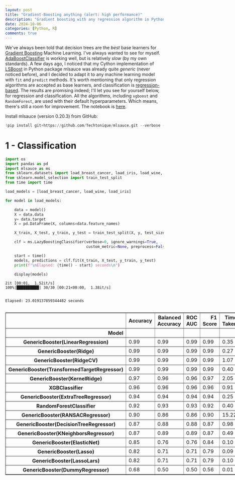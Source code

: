 ```yaml
---
layout: post
title: "Gradient-Boosting anything (alert: high performance)"
description: "Gradient boosting with any regression algorithm in Python package mlsauce"
date: 2024-10-06
categories: [Python, R]
comments: true
---
```


We've always been told that decision trees are the _best_ base learners for [Gradient Boosting](https://en.wikipedia.org/wiki/Gradient_boosting) Machine Learning. I've always wanted to see for myself. [AdaBoostClassifier](https://techtonique.github.io/nnetsauce/nnetsauce.html#AdaBoostClassifier) is working well, but is relatively _slow_ (by my own standards). A few days ago, I noticed that my Cython implementation of [LSBoost](https://www.researchgate.net/publication/346059361_LSBoost_gradient_boosted_penalized_nonlinear_least_squares) in Python package mlsauce was already quite _generic_ (never noticed before), and I decided to adapt it to any machine learning model with `fit` and `predict` methods. It's worth mentioning that only regression algorithms are accepted as base learners, and classification is [regression-based](https://www.researchgate.net/publication/377227280_Regression-based_machine_learning_classifiers). The results are promising indeed; I'll let you see for yourself below, for regression and classification. All the algorithms, including `xgboost` and `RandomForest`, are used with their default hyperparameters. Which means, there's still a room for improvement. The notebook is [here](https://github.com/Techtonique/mlsauce/blob/master/mlsauce/demo/thierrymoudiki-2024-10-06-genericboosting.ipynb).


Install mlsauce (version 0.20.3) from GitHub:

```python
!pip install git+https://github.com/Techtonique/mlsauce.git --verbose --upgrade --no-cache-dir
```

# 1 - Classification

```python
import os
import pandas as pd
import mlsauce as ms
from sklearn.datasets import load_breast_cancer, load_iris, load_wine, load_digits
from sklearn.model_selection import train_test_split
from time import time

load_models = [load_breast_cancer, load_wine, load_iris]

for model in load_models:

    data = model()
    X = data.data
    y= data.target
    X = pd.DataFrame(X, columns=data.feature_names)

    X_train, X_test, y_train, y_test = train_test_split(X, y, test_size = .2, random_state = 13)

    clf = ms.LazyBoostingClassifier(verbose=0, ignore_warnings=True,
                                    custom_metric=None, preprocess=False)

    start = time()
    models, predictions = clf.fit(X_train, X_test, y_train, y_test)
    print(f"\nElapsed: {time() - start} seconds\n")

    display(models)

```

    2it [00:01,  1.52it/s]
    100%|██████████| 30/30 [00:21<00:00,  1.38it/s]

    
    Elapsed: 23.019137859344482 seconds
    


    




  <div id="df-a9bd5504-b0ef-4739-86c8-abc3bb72eb34" class="colab-df-container">
    <div>
<style scoped>
    .dataframe tbody tr th:only-of-type {
        vertical-align: middle;
    }

    .dataframe tbody tr th {
        vertical-align: top;
    }

    .dataframe thead th {
        text-align: right;
    }
</style>
<table border="1" class="dataframe">
  <thead>
    <tr style="text-align: right;">
      <th></th>
      <th>Accuracy</th>
      <th>Balanced Accuracy</th>
      <th>ROC AUC</th>
      <th>F1 Score</th>
      <th>Time Taken</th>
    </tr>
    <tr>
      <th>Model</th>
      <th></th>
      <th></th>
      <th></th>
      <th></th>
      <th></th>
    </tr>
  </thead>
  <tbody>
    <tr>
      <th>GenericBooster(LinearRegression)</th>
      <td>0.99</td>
      <td>0.99</td>
      <td>0.99</td>
      <td>0.99</td>
      <td>0.35</td>
    </tr>
    <tr>
      <th>GenericBooster(Ridge)</th>
      <td>0.99</td>
      <td>0.99</td>
      <td>0.99</td>
      <td>0.99</td>
      <td>0.27</td>
    </tr>
    <tr>
      <th>GenericBooster(RidgeCV)</th>
      <td>0.99</td>
      <td>0.99</td>
      <td>0.99</td>
      <td>0.99</td>
      <td>1.07</td>
    </tr>
    <tr>
      <th>GenericBooster(TransformedTargetRegressor)</th>
      <td>0.99</td>
      <td>0.99</td>
      <td>0.99</td>
      <td>0.99</td>
      <td>0.40</td>
    </tr>
    <tr>
      <th>GenericBooster(KernelRidge)</th>
      <td>0.97</td>
      <td>0.96</td>
      <td>0.96</td>
      <td>0.97</td>
      <td>2.05</td>
    </tr>
    <tr>
      <th>XGBClassifier</th>
      <td>0.96</td>
      <td>0.96</td>
      <td>0.96</td>
      <td>0.96</td>
      <td>0.91</td>
    </tr>
    <tr>
      <th>GenericBooster(ExtraTreeRegressor)</th>
      <td>0.94</td>
      <td>0.94</td>
      <td>0.94</td>
      <td>0.94</td>
      <td>0.25</td>
    </tr>
    <tr>
      <th>RandomForestClassifier</th>
      <td>0.92</td>
      <td>0.93</td>
      <td>0.93</td>
      <td>0.92</td>
      <td>0.40</td>
    </tr>
    <tr>
      <th>GenericBooster(RANSACRegressor)</th>
      <td>0.90</td>
      <td>0.86</td>
      <td>0.86</td>
      <td>0.90</td>
      <td>15.22</td>
    </tr>
    <tr>
      <th>GenericBooster(DecisionTreeRegressor)</th>
      <td>0.87</td>
      <td>0.88</td>
      <td>0.88</td>
      <td>0.87</td>
      <td>0.98</td>
    </tr>
    <tr>
      <th>GenericBooster(KNeighborsRegressor)</th>
      <td>0.87</td>
      <td>0.89</td>
      <td>0.89</td>
      <td>0.87</td>
      <td>0.49</td>
    </tr>
    <tr>
      <th>GenericBooster(ElasticNet)</th>
      <td>0.85</td>
      <td>0.76</td>
      <td>0.76</td>
      <td>0.84</td>
      <td>0.10</td>
    </tr>
    <tr>
      <th>GenericBooster(Lasso)</th>
      <td>0.82</td>
      <td>0.71</td>
      <td>0.71</td>
      <td>0.79</td>
      <td>0.09</td>
    </tr>
    <tr>
      <th>GenericBooster(LassoLars)</th>
      <td>0.82</td>
      <td>0.71</td>
      <td>0.71</td>
      <td>0.79</td>
      <td>0.10</td>
    </tr>
    <tr>
      <th>GenericBooster(DummyRegressor)</th>
      <td>0.68</td>
      <td>0.50</td>
      <td>0.50</td>
      <td>0.56</td>
      <td>0.01</td>
    </tr>
  </tbody>
</table>
</div>
    <div class="colab-df-buttons">

  <div class="colab-df-container">
    <button class="colab-df-convert" onclick="convertToInteractive('df-a9bd5504-b0ef-4739-86c8-abc3bb72eb34')"
            title="Convert this dataframe to an interactive table."
            style="display:none;">

  <svg xmlns="http://www.w3.org/2000/svg" height="24px" viewBox="0 -960 960 960">
    <path d="M120-120v-720h720v720H120Zm60-500h600v-160H180v160Zm220 220h160v-160H400v160Zm0 220h160v-160H400v160ZM180-400h160v-160H180v160Zm440 0h160v-160H620v160ZM180-180h160v-160H180v160Zm440 0h160v-160H620v160Z"/>
  </svg>
    </button>

  <style>
    .colab-df-container {
      display:flex;
      gap: 12px;
    }

    .colab-df-convert {
      background-color: #E8F0FE;
      border: none;
      border-radius: 50%;
      cursor: pointer;
      display: none;
      fill: #1967D2;
      height: 32px;
      padding: 0 0 0 0;
      width: 32px;
    }

    .colab-df-convert:hover {
      background-color: #E2EBFA;
      box-shadow: 0px 1px 2px rgba(60, 64, 67, 0.3), 0px 1px 3px 1px rgba(60, 64, 67, 0.15);
      fill: #174EA6;
    }

    .colab-df-buttons div {
      margin-bottom: 4px;
    }

    [theme=dark] .colab-df-convert {
      background-color: #3B4455;
      fill: #D2E3FC;
    }

    [theme=dark] .colab-df-convert:hover {
      background-color: #434B5C;
      box-shadow: 0px 1px 3px 1px rgba(0, 0, 0, 0.15);
      filter: drop-shadow(0px 1px 2px rgba(0, 0, 0, 0.3));
      fill: #FFFFFF;
    }
  </style>

    <script>
      const buttonEl =
        document.querySelector('#df-a9bd5504-b0ef-4739-86c8-abc3bb72eb34 button.colab-df-convert');
      buttonEl.style.display =
        google.colab.kernel.accessAllowed ? 'block' : 'none';

      async function convertToInteractive(key) {
        const element = document.querySelector('#df-a9bd5504-b0ef-4739-86c8-abc3bb72eb34');
        const dataTable =
          await google.colab.kernel.invokeFunction('convertToInteractive',
                                                    [key], {});
        if (!dataTable) return;

        const docLinkHtml = 'Like what you see? Visit the ' +
          '<a target="_blank" href=https://colab.research.google.com/notebooks/data_table.ipynb>data table notebook</a>'
          + ' to learn more about interactive tables.';
        element.innerHTML = '';
        dataTable['output_type'] = 'display_data';
        await google.colab.output.renderOutput(dataTable, element);
        const docLink = document.createElement('div');
        docLink.innerHTML = docLinkHtml;
        element.appendChild(docLink);
      }
    </script>
  </div>


<div id="df-4868e91e-0cae-473d-8635-7d7bb02ffe10">
  <button class="colab-df-quickchart" onclick="quickchart('df-4868e91e-0cae-473d-8635-7d7bb02ffe10')"
            title="Suggest charts"
            style="display:none;">

<svg xmlns="http://www.w3.org/2000/svg" height="24px"viewBox="0 0 24 24"
     width="24px">
    <g>
        <path d="M19 3H5c-1.1 0-2 .9-2 2v14c0 1.1.9 2 2 2h14c1.1 0 2-.9 2-2V5c0-1.1-.9-2-2-2zM9 17H7v-7h2v7zm4 0h-2V7h2v10zm4 0h-2v-4h2v4z"/>
    </g>
</svg>
  </button>

<style>
  .colab-df-quickchart {
      --bg-color: #E8F0FE;
      --fill-color: #1967D2;
      --hover-bg-color: #E2EBFA;
      --hover-fill-color: #174EA6;
      --disabled-fill-color: #AAA;
      --disabled-bg-color: #DDD;
  }

  [theme=dark] .colab-df-quickchart {
      --bg-color: #3B4455;
      --fill-color: #D2E3FC;
      --hover-bg-color: #434B5C;
      --hover-fill-color: #FFFFFF;
      --disabled-bg-color: #3B4455;
      --disabled-fill-color: #666;
  }

  .colab-df-quickchart {
    background-color: var(--bg-color);
    border: none;
    border-radius: 50%;
    cursor: pointer;
    display: none;
    fill: var(--fill-color);
    height: 32px;
    padding: 0;
    width: 32px;
  }

  .colab-df-quickchart:hover {
    background-color: var(--hover-bg-color);
    box-shadow: 0 1px 2px rgba(60, 64, 67, 0.3), 0 1px 3px 1px rgba(60, 64, 67, 0.15);
    fill: var(--button-hover-fill-color);
  }

  .colab-df-quickchart-complete:disabled,
  .colab-df-quickchart-complete:disabled:hover {
    background-color: var(--disabled-bg-color);
    fill: var(--disabled-fill-color);
    box-shadow: none;
  }

  .colab-df-spinner {
    border: 2px solid var(--fill-color);
    border-color: transparent;
    border-bottom-color: var(--fill-color);
    animation:
      spin 1s steps(1) infinite;
  }

  @keyframes spin {
    0% {
      border-color: transparent;
      border-bottom-color: var(--fill-color);
      border-left-color: var(--fill-color);
    }
    20% {
      border-color: transparent;
      border-left-color: var(--fill-color);
      border-top-color: var(--fill-color);
    }
    30% {
      border-color: transparent;
      border-left-color: var(--fill-color);
      border-top-color: var(--fill-color);
      border-right-color: var(--fill-color);
    }
    40% {
      border-color: transparent;
      border-right-color: var(--fill-color);
      border-top-color: var(--fill-color);
    }
    60% {
      border-color: transparent;
      border-right-color: var(--fill-color);
    }
    80% {
      border-color: transparent;
      border-right-color: var(--fill-color);
      border-bottom-color: var(--fill-color);
    }
    90% {
      border-color: transparent;
      border-bottom-color: var(--fill-color);
    }
  }
</style>

  <script>
    async function quickchart(key) {
      const quickchartButtonEl =
        document.querySelector('#' + key + ' button');
      quickchartButtonEl.disabled = true;  // To prevent multiple clicks.
      quickchartButtonEl.classList.add('colab-df-spinner');
      try {
        const charts = await google.colab.kernel.invokeFunction(
            'suggestCharts', [key], {});
      } catch (error) {
        console.error('Error during call to suggestCharts:', error);
      }
      quickchartButtonEl.classList.remove('colab-df-spinner');
      quickchartButtonEl.classList.add('colab-df-quickchart-complete');
    }
    (() => {
      let quickchartButtonEl =
        document.querySelector('#df-4868e91e-0cae-473d-8635-7d7bb02ffe10 button');
      quickchartButtonEl.style.display =
        google.colab.kernel.accessAllowed ? 'block' : 'none';
    })();
  </script>
</div>

  <div id="id_5b31c18b-eb5c-431c-b491-ccd75a68800d">
    <style>
      .colab-df-generate {
        background-color: #E8F0FE;
        border: none;
        border-radius: 50%;
        cursor: pointer;
        display: none;
        fill: #1967D2;
        height: 32px;
        padding: 0 0 0 0;
        width: 32px;
      }

      .colab-df-generate:hover {
        background-color: #E2EBFA;
        box-shadow: 0px 1px 2px rgba(60, 64, 67, 0.3), 0px 1px 3px 1px rgba(60, 64, 67, 0.15);
        fill: #174EA6;
      }

      [theme=dark] .colab-df-generate {
        background-color: #3B4455;
        fill: #D2E3FC;
      }

      [theme=dark] .colab-df-generate:hover {
        background-color: #434B5C;
        box-shadow: 0px 1px 3px 1px rgba(0, 0, 0, 0.15);
        filter: drop-shadow(0px 1px 2px rgba(0, 0, 0, 0.3));
        fill: #FFFFFF;
      }
    </style>
    <button class="colab-df-generate" onclick="generateWithVariable('models')"
            title="Generate code using this dataframe."
            style="display:none;">

  <svg xmlns="http://www.w3.org/2000/svg" height="24px"viewBox="0 0 24 24"
       width="24px">
    <path d="M7,19H8.4L18.45,9,17,7.55,7,17.6ZM5,21V16.75L18.45,3.32a2,2,0,0,1,2.83,0l1.4,1.43a1.91,1.91,0,0,1,.58,1.4,1.91,1.91,0,0,1-.58,1.4L9.25,21ZM18.45,9,17,7.55Zm-12,3A5.31,5.31,0,0,0,4.9,8.1,5.31,5.31,0,0,0,1,6.5,5.31,5.31,0,0,0,4.9,4.9,5.31,5.31,0,0,0,6.5,1,5.31,5.31,0,0,0,8.1,4.9,5.31,5.31,0,0,0,12,6.5,5.46,5.46,0,0,0,6.5,12Z"/>
  </svg>
    </button>
    <script>
      (() => {
      const buttonEl =
        document.querySelector('#id_5b31c18b-eb5c-431c-b491-ccd75a68800d button.colab-df-generate');
      buttonEl.style.display =
        google.colab.kernel.accessAllowed ? 'block' : 'none';

      buttonEl.onclick = () => {
        google.colab.notebook.generateWithVariable('models');
      }
      })();
    </script>
  </div>

    </div>
  </div>



    2it [00:00,  8.29it/s]
    100%|██████████| 30/30 [00:15<00:00,  1.92it/s]

    
    Elapsed: 15.911818265914917 seconds
    


    




  <div id="df-3433d120-1127-4c65-82fb-1cabc2bcb888" class="colab-df-container">
    <div>
<style scoped>
    .dataframe tbody tr th:only-of-type {
        vertical-align: middle;
    }

    .dataframe tbody tr th {
        vertical-align: top;
    }

    .dataframe thead th {
        text-align: right;
    }
</style>
<table border="1" class="dataframe">
  <thead>
    <tr style="text-align: right;">
      <th></th>
      <th>Accuracy</th>
      <th>Balanced Accuracy</th>
      <th>ROC AUC</th>
      <th>F1 Score</th>
      <th>Time Taken</th>
    </tr>
    <tr>
      <th>Model</th>
      <th></th>
      <th></th>
      <th></th>
      <th></th>
      <th></th>
    </tr>
  </thead>
  <tbody>
    <tr>
      <th>RandomForestClassifier</th>
      <td>1.00</td>
      <td>1.00</td>
      <td>None</td>
      <td>1.00</td>
      <td>0.18</td>
    </tr>
    <tr>
      <th>GenericBooster(ExtraTreeRegressor)</th>
      <td>1.00</td>
      <td>1.00</td>
      <td>None</td>
      <td>1.00</td>
      <td>0.16</td>
    </tr>
    <tr>
      <th>GenericBooster(KernelRidge)</th>
      <td>1.00</td>
      <td>1.00</td>
      <td>None</td>
      <td>1.00</td>
      <td>0.38</td>
    </tr>
    <tr>
      <th>GenericBooster(LinearRegression)</th>
      <td>1.00</td>
      <td>1.00</td>
      <td>None</td>
      <td>1.00</td>
      <td>0.23</td>
    </tr>
    <tr>
      <th>GenericBooster(Ridge)</th>
      <td>1.00</td>
      <td>1.00</td>
      <td>None</td>
      <td>1.00</td>
      <td>0.17</td>
    </tr>
    <tr>
      <th>GenericBooster(RidgeCV)</th>
      <td>1.00</td>
      <td>1.00</td>
      <td>None</td>
      <td>1.00</td>
      <td>0.24</td>
    </tr>
    <tr>
      <th>GenericBooster(TransformedTargetRegressor)</th>
      <td>1.00</td>
      <td>1.00</td>
      <td>None</td>
      <td>1.00</td>
      <td>0.26</td>
    </tr>
    <tr>
      <th>XGBClassifier</th>
      <td>0.97</td>
      <td>0.96</td>
      <td>None</td>
      <td>0.97</td>
      <td>0.06</td>
    </tr>
    <tr>
      <th>GenericBooster(Lars)</th>
      <td>0.94</td>
      <td>0.94</td>
      <td>None</td>
      <td>0.95</td>
      <td>0.99</td>
    </tr>
    <tr>
      <th>GenericBooster(DecisionTreeRegressor)</th>
      <td>0.92</td>
      <td>0.92</td>
      <td>None</td>
      <td>0.92</td>
      <td>0.23</td>
    </tr>
    <tr>
      <th>GenericBooster(KNeighborsRegressor)</th>
      <td>0.92</td>
      <td>0.93</td>
      <td>None</td>
      <td>0.92</td>
      <td>0.21</td>
    </tr>
    <tr>
      <th>GenericBooster(RANSACRegressor)</th>
      <td>0.81</td>
      <td>0.81</td>
      <td>None</td>
      <td>0.80</td>
      <td>12.63</td>
    </tr>
    <tr>
      <th>GenericBooster(ElasticNet)</th>
      <td>0.61</td>
      <td>0.53</td>
      <td>None</td>
      <td>0.53</td>
      <td>0.04</td>
    </tr>
    <tr>
      <th>GenericBooster(DummyRegressor)</th>
      <td>0.42</td>
      <td>0.33</td>
      <td>None</td>
      <td>0.25</td>
      <td>0.01</td>
    </tr>
    <tr>
      <th>GenericBooster(Lasso)</th>
      <td>0.42</td>
      <td>0.33</td>
      <td>None</td>
      <td>0.25</td>
      <td>0.02</td>
    </tr>
    <tr>
      <th>GenericBooster(LassoLars)</th>
      <td>0.42</td>
      <td>0.33</td>
      <td>None</td>
      <td>0.25</td>
      <td>0.01</td>
    </tr>
  </tbody>
</table>
</div>
    <div class="colab-df-buttons">

  <div class="colab-df-container">
    <button class="colab-df-convert" onclick="convertToInteractive('df-3433d120-1127-4c65-82fb-1cabc2bcb888')"
            title="Convert this dataframe to an interactive table."
            style="display:none;">

  <svg xmlns="http://www.w3.org/2000/svg" height="24px" viewBox="0 -960 960 960">
    <path d="M120-120v-720h720v720H120Zm60-500h600v-160H180v160Zm220 220h160v-160H400v160Zm0 220h160v-160H400v160ZM180-400h160v-160H180v160Zm440 0h160v-160H620v160ZM180-180h160v-160H180v160Zm440 0h160v-160H620v160Z"/>
  </svg>
    </button>

  <style>
    .colab-df-container {
      display:flex;
      gap: 12px;
    }

    .colab-df-convert {
      background-color: #E8F0FE;
      border: none;
      border-radius: 50%;
      cursor: pointer;
      display: none;
      fill: #1967D2;
      height: 32px;
      padding: 0 0 0 0;
      width: 32px;
    }

    .colab-df-convert:hover {
      background-color: #E2EBFA;
      box-shadow: 0px 1px 2px rgba(60, 64, 67, 0.3), 0px 1px 3px 1px rgba(60, 64, 67, 0.15);
      fill: #174EA6;
    }

    .colab-df-buttons div {
      margin-bottom: 4px;
    }

    [theme=dark] .colab-df-convert {
      background-color: #3B4455;
      fill: #D2E3FC;
    }

    [theme=dark] .colab-df-convert:hover {
      background-color: #434B5C;
      box-shadow: 0px 1px 3px 1px rgba(0, 0, 0, 0.15);
      filter: drop-shadow(0px 1px 2px rgba(0, 0, 0, 0.3));
      fill: #FFFFFF;
    }
  </style>

    <script>
      const buttonEl =
        document.querySelector('#df-3433d120-1127-4c65-82fb-1cabc2bcb888 button.colab-df-convert');
      buttonEl.style.display =
        google.colab.kernel.accessAllowed ? 'block' : 'none';

      async function convertToInteractive(key) {
        const element = document.querySelector('#df-3433d120-1127-4c65-82fb-1cabc2bcb888');
        const dataTable =
          await google.colab.kernel.invokeFunction('convertToInteractive',
                                                    [key], {});
        if (!dataTable) return;

        const docLinkHtml = 'Like what you see? Visit the ' +
          '<a target="_blank" href=https://colab.research.google.com/notebooks/data_table.ipynb>data table notebook</a>'
          + ' to learn more about interactive tables.';
        element.innerHTML = '';
        dataTable['output_type'] = 'display_data';
        await google.colab.output.renderOutput(dataTable, element);
        const docLink = document.createElement('div');
        docLink.innerHTML = docLinkHtml;
        element.appendChild(docLink);
      }
    </script>
  </div>


<div id="df-3ee4587d-9197-4f03-b812-3a2dbfe006e1">
  <button class="colab-df-quickchart" onclick="quickchart('df-3ee4587d-9197-4f03-b812-3a2dbfe006e1')"
            title="Suggest charts"
            style="display:none;">

<svg xmlns="http://www.w3.org/2000/svg" height="24px"viewBox="0 0 24 24"
     width="24px">
    <g>
        <path d="M19 3H5c-1.1 0-2 .9-2 2v14c0 1.1.9 2 2 2h14c1.1 0 2-.9 2-2V5c0-1.1-.9-2-2-2zM9 17H7v-7h2v7zm4 0h-2V7h2v10zm4 0h-2v-4h2v4z"/>
    </g>
</svg>
  </button>

<style>
  .colab-df-quickchart {
      --bg-color: #E8F0FE;
      --fill-color: #1967D2;
      --hover-bg-color: #E2EBFA;
      --hover-fill-color: #174EA6;
      --disabled-fill-color: #AAA;
      --disabled-bg-color: #DDD;
  }

  [theme=dark] .colab-df-quickchart {
      --bg-color: #3B4455;
      --fill-color: #D2E3FC;
      --hover-bg-color: #434B5C;
      --hover-fill-color: #FFFFFF;
      --disabled-bg-color: #3B4455;
      --disabled-fill-color: #666;
  }

  .colab-df-quickchart {
    background-color: var(--bg-color);
    border: none;
    border-radius: 50%;
    cursor: pointer;
    display: none;
    fill: var(--fill-color);
    height: 32px;
    padding: 0;
    width: 32px;
  }

  .colab-df-quickchart:hover {
    background-color: var(--hover-bg-color);
    box-shadow: 0 1px 2px rgba(60, 64, 67, 0.3), 0 1px 3px 1px rgba(60, 64, 67, 0.15);
    fill: var(--button-hover-fill-color);
  }

  .colab-df-quickchart-complete:disabled,
  .colab-df-quickchart-complete:disabled:hover {
    background-color: var(--disabled-bg-color);
    fill: var(--disabled-fill-color);
    box-shadow: none;
  }

  .colab-df-spinner {
    border: 2px solid var(--fill-color);
    border-color: transparent;
    border-bottom-color: var(--fill-color);
    animation:
      spin 1s steps(1) infinite;
  }

  @keyframes spin {
    0% {
      border-color: transparent;
      border-bottom-color: var(--fill-color);
      border-left-color: var(--fill-color);
    }
    20% {
      border-color: transparent;
      border-left-color: var(--fill-color);
      border-top-color: var(--fill-color);
    }
    30% {
      border-color: transparent;
      border-left-color: var(--fill-color);
      border-top-color: var(--fill-color);
      border-right-color: var(--fill-color);
    }
    40% {
      border-color: transparent;
      border-right-color: var(--fill-color);
      border-top-color: var(--fill-color);
    }
    60% {
      border-color: transparent;
      border-right-color: var(--fill-color);
    }
    80% {
      border-color: transparent;
      border-right-color: var(--fill-color);
      border-bottom-color: var(--fill-color);
    }
    90% {
      border-color: transparent;
      border-bottom-color: var(--fill-color);
    }
  }
</style>

  <script>
    async function quickchart(key) {
      const quickchartButtonEl =
        document.querySelector('#' + key + ' button');
      quickchartButtonEl.disabled = true;  // To prevent multiple clicks.
      quickchartButtonEl.classList.add('colab-df-spinner');
      try {
        const charts = await google.colab.kernel.invokeFunction(
            'suggestCharts', [key], {});
      } catch (error) {
        console.error('Error during call to suggestCharts:', error);
      }
      quickchartButtonEl.classList.remove('colab-df-spinner');
      quickchartButtonEl.classList.add('colab-df-quickchart-complete');
    }
    (() => {
      let quickchartButtonEl =
        document.querySelector('#df-3ee4587d-9197-4f03-b812-3a2dbfe006e1 button');
      quickchartButtonEl.style.display =
        google.colab.kernel.accessAllowed ? 'block' : 'none';
    })();
  </script>
</div>

  <div id="id_0ac5e38a-a46c-41d5-af0d-71cae17631b5">
    <style>
      .colab-df-generate {
        background-color: #E8F0FE;
        border: none;
        border-radius: 50%;
        cursor: pointer;
        display: none;
        fill: #1967D2;
        height: 32px;
        padding: 0 0 0 0;
        width: 32px;
      }

      .colab-df-generate:hover {
        background-color: #E2EBFA;
        box-shadow: 0px 1px 2px rgba(60, 64, 67, 0.3), 0px 1px 3px 1px rgba(60, 64, 67, 0.15);
        fill: #174EA6;
      }

      [theme=dark] .colab-df-generate {
        background-color: #3B4455;
        fill: #D2E3FC;
      }

      [theme=dark] .colab-df-generate:hover {
        background-color: #434B5C;
        box-shadow: 0px 1px 3px 1px rgba(0, 0, 0, 0.15);
        filter: drop-shadow(0px 1px 2px rgba(0, 0, 0, 0.3));
        fill: #FFFFFF;
      }
    </style>
    <button class="colab-df-generate" onclick="generateWithVariable('models')"
            title="Generate code using this dataframe."
            style="display:none;">

  <svg xmlns="http://www.w3.org/2000/svg" height="24px"viewBox="0 0 24 24"
       width="24px">
    <path d="M7,19H8.4L18.45,9,17,7.55,7,17.6ZM5,21V16.75L18.45,3.32a2,2,0,0,1,2.83,0l1.4,1.43a1.91,1.91,0,0,1,.58,1.4,1.91,1.91,0,0,1-.58,1.4L9.25,21ZM18.45,9,17,7.55Zm-12,3A5.31,5.31,0,0,0,4.9,8.1,5.31,5.31,0,0,0,1,6.5,5.31,5.31,0,0,0,4.9,4.9,5.31,5.31,0,0,0,6.5,1,5.31,5.31,0,0,0,8.1,4.9,5.31,5.31,0,0,0,12,6.5,5.46,5.46,0,0,0,6.5,12Z"/>
  </svg>
    </button>
    <script>
      (() => {
      const buttonEl =
        document.querySelector('#id_0ac5e38a-a46c-41d5-af0d-71cae17631b5 button.colab-df-generate');
      buttonEl.style.display =
        google.colab.kernel.accessAllowed ? 'block' : 'none';

      buttonEl.onclick = () => {
        google.colab.notebook.generateWithVariable('models');
      }
      })();
    </script>
  </div>

    </div>
  </div>



    2it [00:00,  5.14it/s]
    100%|██████████| 30/30 [00:15<00:00,  1.92it/s]

    
    Elapsed: 16.0275661945343 seconds
    


    




  <div id="df-94fd34fc-de7d-4ad7-a736-7e487ede6e99" class="colab-df-container">
    <div>
<style scoped>
    .dataframe tbody tr th:only-of-type {
        vertical-align: middle;
    }

    .dataframe tbody tr th {
        vertical-align: top;
    }

    .dataframe thead th {
        text-align: right;
    }
</style>
<table border="1" class="dataframe">
  <thead>
    <tr style="text-align: right;">
      <th></th>
      <th>Accuracy</th>
      <th>Balanced Accuracy</th>
      <th>ROC AUC</th>
      <th>F1 Score</th>
      <th>Time Taken</th>
    </tr>
    <tr>
      <th>Model</th>
      <th></th>
      <th></th>
      <th></th>
      <th></th>
      <th></th>
    </tr>
  </thead>
  <tbody>
    <tr>
      <th>GenericBooster(Ridge)</th>
      <td>1.00</td>
      <td>1.00</td>
      <td>None</td>
      <td>1.00</td>
      <td>0.23</td>
    </tr>
    <tr>
      <th>GenericBooster(RidgeCV)</th>
      <td>1.00</td>
      <td>1.00</td>
      <td>None</td>
      <td>1.00</td>
      <td>0.25</td>
    </tr>
    <tr>
      <th>RandomForestClassifier</th>
      <td>0.97</td>
      <td>0.97</td>
      <td>None</td>
      <td>0.97</td>
      <td>0.26</td>
    </tr>
    <tr>
      <th>XGBClassifier</th>
      <td>0.97</td>
      <td>0.97</td>
      <td>None</td>
      <td>0.97</td>
      <td>0.12</td>
    </tr>
    <tr>
      <th>GenericBooster(DecisionTreeRegressor)</th>
      <td>0.97</td>
      <td>0.97</td>
      <td>None</td>
      <td>0.97</td>
      <td>0.27</td>
    </tr>
    <tr>
      <th>GenericBooster(ExtraTreeRegressor)</th>
      <td>0.97</td>
      <td>0.97</td>
      <td>None</td>
      <td>0.97</td>
      <td>0.22</td>
    </tr>
    <tr>
      <th>GenericBooster(LinearRegression)</th>
      <td>0.97</td>
      <td>0.97</td>
      <td>None</td>
      <td>0.97</td>
      <td>0.15</td>
    </tr>
    <tr>
      <th>GenericBooster(TransformedTargetRegressor)</th>
      <td>0.97</td>
      <td>0.97</td>
      <td>None</td>
      <td>0.97</td>
      <td>0.37</td>
    </tr>
    <tr>
      <th>GenericBooster(KNeighborsRegressor)</th>
      <td>0.93</td>
      <td>0.95</td>
      <td>None</td>
      <td>0.93</td>
      <td>1.52</td>
    </tr>
    <tr>
      <th>GenericBooster(KernelRidge)</th>
      <td>0.87</td>
      <td>0.83</td>
      <td>None</td>
      <td>0.85</td>
      <td>0.63</td>
    </tr>
    <tr>
      <th>GenericBooster(RANSACRegressor)</th>
      <td>0.63</td>
      <td>0.59</td>
      <td>None</td>
      <td>0.61</td>
      <td>10.86</td>
    </tr>
    <tr>
      <th>GenericBooster(Lars)</th>
      <td>0.50</td>
      <td>0.46</td>
      <td>None</td>
      <td>0.48</td>
      <td>0.99</td>
    </tr>
    <tr>
      <th>GenericBooster(DummyRegressor)</th>
      <td>0.27</td>
      <td>0.33</td>
      <td>None</td>
      <td>0.11</td>
      <td>0.01</td>
    </tr>
    <tr>
      <th>GenericBooster(ElasticNet)</th>
      <td>0.27</td>
      <td>0.33</td>
      <td>None</td>
      <td>0.11</td>
      <td>0.01</td>
    </tr>
    <tr>
      <th>GenericBooster(Lasso)</th>
      <td>0.27</td>
      <td>0.33</td>
      <td>None</td>
      <td>0.11</td>
      <td>0.01</td>
    </tr>
    <tr>
      <th>GenericBooster(LassoLars)</th>
      <td>0.27</td>
      <td>0.33</td>
      <td>None</td>
      <td>0.11</td>
      <td>0.01</td>
    </tr>
  </tbody>
</table>
</div>
    <div class="colab-df-buttons">

  <div class="colab-df-container">
    <button class="colab-df-convert" onclick="convertToInteractive('df-94fd34fc-de7d-4ad7-a736-7e487ede6e99')"
            title="Convert this dataframe to an interactive table."
            style="display:none;">

  <svg xmlns="http://www.w3.org/2000/svg" height="24px" viewBox="0 -960 960 960">
    <path d="M120-120v-720h720v720H120Zm60-500h600v-160H180v160Zm220 220h160v-160H400v160Zm0 220h160v-160H400v160ZM180-400h160v-160H180v160Zm440 0h160v-160H620v160ZM180-180h160v-160H180v160Zm440 0h160v-160H620v160Z"/>
  </svg>
    </button>

  <style>
    .colab-df-container {
      display:flex;
      gap: 12px;
    }

    .colab-df-convert {
      background-color: #E8F0FE;
      border: none;
      border-radius: 50%;
      cursor: pointer;
      display: none;
      fill: #1967D2;
      height: 32px;
      padding: 0 0 0 0;
      width: 32px;
    }

    .colab-df-convert:hover {
      background-color: #E2EBFA;
      box-shadow: 0px 1px 2px rgba(60, 64, 67, 0.3), 0px 1px 3px 1px rgba(60, 64, 67, 0.15);
      fill: #174EA6;
    }

    .colab-df-buttons div {
      margin-bottom: 4px;
    }

    [theme=dark] .colab-df-convert {
      background-color: #3B4455;
      fill: #D2E3FC;
    }

    [theme=dark] .colab-df-convert:hover {
      background-color: #434B5C;
      box-shadow: 0px 1px 3px 1px rgba(0, 0, 0, 0.15);
      filter: drop-shadow(0px 1px 2px rgba(0, 0, 0, 0.3));
      fill: #FFFFFF;
    }
  </style>

    <script>
      const buttonEl =
        document.querySelector('#df-94fd34fc-de7d-4ad7-a736-7e487ede6e99 button.colab-df-convert');
      buttonEl.style.display =
        google.colab.kernel.accessAllowed ? 'block' : 'none';

      async function convertToInteractive(key) {
        const element = document.querySelector('#df-94fd34fc-de7d-4ad7-a736-7e487ede6e99');
        const dataTable =
          await google.colab.kernel.invokeFunction('convertToInteractive',
                                                    [key], {});
        if (!dataTable) return;

        const docLinkHtml = 'Like what you see? Visit the ' +
          '<a target="_blank" href=https://colab.research.google.com/notebooks/data_table.ipynb>data table notebook</a>'
          + ' to learn more about interactive tables.';
        element.innerHTML = '';
        dataTable['output_type'] = 'display_data';
        await google.colab.output.renderOutput(dataTable, element);
        const docLink = document.createElement('div');
        docLink.innerHTML = docLinkHtml;
        element.appendChild(docLink);
      }
    </script>
  </div>


<div id="df-4dfa8cc3-3b64-4e1a-8393-1be96ee84436">
  <button class="colab-df-quickchart" onclick="quickchart('df-4dfa8cc3-3b64-4e1a-8393-1be96ee84436')"
            title="Suggest charts"
            style="display:none;">

<svg xmlns="http://www.w3.org/2000/svg" height="24px"viewBox="0 0 24 24"
     width="24px">
    <g>
        <path d="M19 3H5c-1.1 0-2 .9-2 2v14c0 1.1.9 2 2 2h14c1.1 0 2-.9 2-2V5c0-1.1-.9-2-2-2zM9 17H7v-7h2v7zm4 0h-2V7h2v10zm4 0h-2v-4h2v4z"/>
    </g>
</svg>
  </button>

<style>
  .colab-df-quickchart {
      --bg-color: #E8F0FE;
      --fill-color: #1967D2;
      --hover-bg-color: #E2EBFA;
      --hover-fill-color: #174EA6;
      --disabled-fill-color: #AAA;
      --disabled-bg-color: #DDD;
  }

  [theme=dark] .colab-df-quickchart {
      --bg-color: #3B4455;
      --fill-color: #D2E3FC;
      --hover-bg-color: #434B5C;
      --hover-fill-color: #FFFFFF;
      --disabled-bg-color: #3B4455;
      --disabled-fill-color: #666;
  }

  .colab-df-quickchart {
    background-color: var(--bg-color);
    border: none;
    border-radius: 50%;
    cursor: pointer;
    display: none;
    fill: var(--fill-color);
    height: 32px;
    padding: 0;
    width: 32px;
  }

  .colab-df-quickchart:hover {
    background-color: var(--hover-bg-color);
    box-shadow: 0 1px 2px rgba(60, 64, 67, 0.3), 0 1px 3px 1px rgba(60, 64, 67, 0.15);
    fill: var(--button-hover-fill-color);
  }

  .colab-df-quickchart-complete:disabled,
  .colab-df-quickchart-complete:disabled:hover {
    background-color: var(--disabled-bg-color);
    fill: var(--disabled-fill-color);
    box-shadow: none;
  }

  .colab-df-spinner {
    border: 2px solid var(--fill-color);
    border-color: transparent;
    border-bottom-color: var(--fill-color);
    animation:
      spin 1s steps(1) infinite;
  }

  @keyframes spin {
    0% {
      border-color: transparent;
      border-bottom-color: var(--fill-color);
      border-left-color: var(--fill-color);
    }
    20% {
      border-color: transparent;
      border-left-color: var(--fill-color);
      border-top-color: var(--fill-color);
    }
    30% {
      border-color: transparent;
      border-left-color: var(--fill-color);
      border-top-color: var(--fill-color);
      border-right-color: var(--fill-color);
    }
    40% {
      border-color: transparent;
      border-right-color: var(--fill-color);
      border-top-color: var(--fill-color);
    }
    60% {
      border-color: transparent;
      border-right-color: var(--fill-color);
    }
    80% {
      border-color: transparent;
      border-right-color: var(--fill-color);
      border-bottom-color: var(--fill-color);
    }
    90% {
      border-color: transparent;
      border-bottom-color: var(--fill-color);
    }
  }
</style>

  <script>
    async function quickchart(key) {
      const quickchartButtonEl =
        document.querySelector('#' + key + ' button');
      quickchartButtonEl.disabled = true;  // To prevent multiple clicks.
      quickchartButtonEl.classList.add('colab-df-spinner');
      try {
        const charts = await google.colab.kernel.invokeFunction(
            'suggestCharts', [key], {});
      } catch (error) {
        console.error('Error during call to suggestCharts:', error);
      }
      quickchartButtonEl.classList.remove('colab-df-spinner');
      quickchartButtonEl.classList.add('colab-df-quickchart-complete');
    }
    (() => {
      let quickchartButtonEl =
        document.querySelector('#df-4dfa8cc3-3b64-4e1a-8393-1be96ee84436 button');
      quickchartButtonEl.style.display =
        google.colab.kernel.accessAllowed ? 'block' : 'none';
    })();
  </script>
</div>

  <div id="id_bb5336dd-7f1b-4d34-8d6c-e4bd7c297d18">
    <style>
      .colab-df-generate {
        background-color: #E8F0FE;
        border: none;
        border-radius: 50%;
        cursor: pointer;
        display: none;
        fill: #1967D2;
        height: 32px;
        padding: 0 0 0 0;
        width: 32px;
      }

      .colab-df-generate:hover {
        background-color: #E2EBFA;
        box-shadow: 0px 1px 2px rgba(60, 64, 67, 0.3), 0px 1px 3px 1px rgba(60, 64, 67, 0.15);
        fill: #174EA6;
      }

      [theme=dark] .colab-df-generate {
        background-color: #3B4455;
        fill: #D2E3FC;
      }

      [theme=dark] .colab-df-generate:hover {
        background-color: #434B5C;
        box-shadow: 0px 1px 3px 1px rgba(0, 0, 0, 0.15);
        filter: drop-shadow(0px 1px 2px rgba(0, 0, 0, 0.3));
        fill: #FFFFFF;
      }
    </style>
    <button class="colab-df-generate" onclick="generateWithVariable('models')"
            title="Generate code using this dataframe."
            style="display:none;">

  <svg xmlns="http://www.w3.org/2000/svg" height="24px"viewBox="0 0 24 24"
       width="24px">
    <path d="M7,19H8.4L18.45,9,17,7.55,7,17.6ZM5,21V16.75L18.45,3.32a2,2,0,0,1,2.83,0l1.4,1.43a1.91,1.91,0,0,1,.58,1.4,1.91,1.91,0,0,1-.58,1.4L9.25,21ZM18.45,9,17,7.55Zm-12,3A5.31,5.31,0,0,0,4.9,8.1,5.31,5.31,0,0,0,1,6.5,5.31,5.31,0,0,0,4.9,4.9,5.31,5.31,0,0,0,6.5,1,5.31,5.31,0,0,0,8.1,4.9,5.31,5.31,0,0,0,12,6.5,5.46,5.46,0,0,0,6.5,12Z"/>
  </svg>
    </button>
    <script>
      (() => {
      const buttonEl =
        document.querySelector('#id_bb5336dd-7f1b-4d34-8d6c-e4bd7c297d18 button.colab-df-generate');
      buttonEl.style.display =
        google.colab.kernel.accessAllowed ? 'block' : 'none';

      buttonEl.onclick = () => {
        google.colab.notebook.generateWithVariable('models');
      }
      })();
    </script>
  </div>

    </div>
  </div>




```python
!pip install shap
```


```python
import shap

best_model = clf.get_best_model()

# load JS visualization code to notebook
shap.initjs()

# explain all the predictions in the test set
explainer = shap.KernelExplainer(best_model.predict_proba, X_train)
shap_values = explainer.shap_values(X_test)
# this is multiclass so we only visualize the contributions to first class (hence index 0)
shap.force_plot(explainer.expected_value[0], shap_values[..., 0], X_test)
```

![xxx]({{base}}/images/2024-10-06/2024-10-06-image1.png){:class="img-responsive"}  


# 2 - Regression

```python
import os
import mlsauce as ms
from sklearn.datasets import load_diabetes
from sklearn.datasets import fetch_california_housing
from sklearn.model_selection import train_test_split


data = load_diabetes()
X = data.data
y= data.target
X_train, X_test, y_train, y_test = train_test_split(X, y, test_size = .2, random_state = 123)

regr = ms.LazyBoostingRegressor(verbose=0, ignore_warnings=True,
                                custom_metric=None, preprocess=True)
models, predictioms = regr.fit(X_train, X_test, y_train, y_test)
model_dictionary = regr.provide_models(X_train, X_test, y_train, y_test)
display(models)
```

    3it [00:00,  4.75it/s]
    100%|██████████| 30/30 [00:58<00:00,  1.95s/it]




  <div id="df-60b2034f-2490-4c58-9acc-8a6c74895bdb" class="colab-df-container">
    <div>
<style scoped>
    .dataframe tbody tr th:only-of-type {
        vertical-align: middle;
    }

    .dataframe tbody tr th {
        vertical-align: top;
    }

    .dataframe thead th {
        text-align: right;
    }
</style>
<table border="1" class="dataframe">
  <thead>
    <tr style="text-align: right;">
      <th></th>
      <th>Adjusted R-Squared</th>
      <th>R-Squared</th>
      <th>RMSE</th>
      <th>Time Taken</th>
    </tr>
    <tr>
      <th>Model</th>
      <th></th>
      <th></th>
      <th></th>
      <th></th>
    </tr>
  </thead>
  <tbody>
    <tr>
      <th>GenericBooster(HuberRegressor)</th>
      <td>0.55</td>
      <td>0.60</td>
      <td>50.13</td>
      <td>3.73</td>
    </tr>
    <tr>
      <th>GenericBooster(SGDRegressor)</th>
      <td>0.55</td>
      <td>0.60</td>
      <td>50.40</td>
      <td>0.36</td>
    </tr>
    <tr>
      <th>GenericBooster(RidgeCV)</th>
      <td>0.54</td>
      <td>0.59</td>
      <td>50.53</td>
      <td>0.40</td>
    </tr>
    <tr>
      <th>GenericBooster(LinearSVR)</th>
      <td>0.54</td>
      <td>0.59</td>
      <td>50.54</td>
      <td>0.18</td>
    </tr>
    <tr>
      <th>GenericBooster(PassiveAggressiveRegressor)</th>
      <td>0.54</td>
      <td>0.59</td>
      <td>50.63</td>
      <td>0.30</td>
    </tr>
    <tr>
      <th>GenericBooster(Ridge)</th>
      <td>0.54</td>
      <td>0.59</td>
      <td>50.70</td>
      <td>0.31</td>
    </tr>
    <tr>
      <th>GenericBooster(TransformedTargetRegressor)</th>
      <td>0.54</td>
      <td>0.59</td>
      <td>50.75</td>
      <td>0.46</td>
    </tr>
    <tr>
      <th>GenericBooster(LinearRegression)</th>
      <td>0.54</td>
      <td>0.59</td>
      <td>50.75</td>
      <td>0.39</td>
    </tr>
    <tr>
      <th>GenericBooster(KernelRidge)</th>
      <td>0.53</td>
      <td>0.59</td>
      <td>50.99</td>
      <td>3.09</td>
    </tr>
    <tr>
      <th>GenericBooster(TweedieRegressor)</th>
      <td>0.53</td>
      <td>0.59</td>
      <td>51.10</td>
      <td>0.66</td>
    </tr>
    <tr>
      <th>GenericBooster(LassoLars)</th>
      <td>0.53</td>
      <td>0.58</td>
      <td>51.17</td>
      <td>0.44</td>
    </tr>
    <tr>
      <th>GenericBooster(Lasso)</th>
      <td>0.53</td>
      <td>0.58</td>
      <td>51.17</td>
      <td>0.20</td>
    </tr>
    <tr>
      <th>GenericBooster(ElasticNet)</th>
      <td>0.53</td>
      <td>0.58</td>
      <td>51.24</td>
      <td>0.31</td>
    </tr>
    <tr>
      <th>GenericBooster(SVR)</th>
      <td>0.52</td>
      <td>0.57</td>
      <td>51.97</td>
      <td>3.54</td>
    </tr>
    <tr>
      <th>GenericBooster(BayesianRidge)</th>
      <td>0.50</td>
      <td>0.56</td>
      <td>52.93</td>
      <td>0.97</td>
    </tr>
    <tr>
      <th>GenericBooster(LassoLarsIC)</th>
      <td>0.49</td>
      <td>0.55</td>
      <td>53.20</td>
      <td>0.39</td>
    </tr>
    <tr>
      <th>GradientBoostingRegressor</th>
      <td>0.49</td>
      <td>0.55</td>
      <td>53.23</td>
      <td>0.14</td>
    </tr>
    <tr>
      <th>GenericBooster(ElasticNetCV)</th>
      <td>0.49</td>
      <td>0.55</td>
      <td>53.43</td>
      <td>3.73</td>
    </tr>
    <tr>
      <th>GenericBooster(LassoLarsCV)</th>
      <td>0.49</td>
      <td>0.55</td>
      <td>53.44</td>
      <td>1.23</td>
    </tr>
    <tr>
      <th>GenericBooster(LassoCV)</th>
      <td>0.49</td>
      <td>0.55</td>
      <td>53.45</td>
      <td>4.01</td>
    </tr>
    <tr>
      <th>GenericBooster(LarsCV)</th>
      <td>0.49</td>
      <td>0.54</td>
      <td>53.54</td>
      <td>0.90</td>
    </tr>
    <tr>
      <th>GenericBooster(NuSVR)</th>
      <td>0.46</td>
      <td>0.53</td>
      <td>54.67</td>
      <td>2.39</td>
    </tr>
    <tr>
      <th>RandomForestRegressor</th>
      <td>0.46</td>
      <td>0.52</td>
      <td>55.16</td>
      <td>0.36</td>
    </tr>
    <tr>
      <th>GenericBooster(RANSACRegressor)</th>
      <td>0.44</td>
      <td>0.50</td>
      <td>56.14</td>
      <td>23.45</td>
    </tr>
    <tr>
      <th>GenericBooster(ExtraTreeRegressor)</th>
      <td>0.41</td>
      <td>0.47</td>
      <td>57.52</td>
      <td>0.78</td>
    </tr>
    <tr>
      <th>XGBRegressor</th>
      <td>0.31</td>
      <td>0.39</td>
      <td>61.96</td>
      <td>0.13</td>
    </tr>
    <tr>
      <th>GenericBooster(DecisionTreeRegressor)</th>
      <td>0.28</td>
      <td>0.36</td>
      <td>63.57</td>
      <td>1.06</td>
    </tr>
    <tr>
      <th>GenericBooster(Lars)</th>
      <td>0.19</td>
      <td>0.28</td>
      <td>67.43</td>
      <td>0.73</td>
    </tr>
    <tr>
      <th>GenericBooster(DummyRegressor)</th>
      <td>-0.13</td>
      <td>-0.00</td>
      <td>79.39</td>
      <td>0.01</td>
    </tr>
    <tr>
      <th>GenericBooster(QuantileRegressor)</th>
      <td>-0.15</td>
      <td>-0.02</td>
      <td>80.00</td>
      <td>3.37</td>
    </tr>
    <tr>
      <th>GenericBooster(KNeighborsRegressor)</th>
      <td>-7.86</td>
      <td>-6.85</td>
      <td>222.42</td>
      <td>1.14</td>
    </tr>
  </tbody>
</table>
</div>
    <div class="colab-df-buttons">

  <div class="colab-df-container">
    <button class="colab-df-convert" onclick="convertToInteractive('df-60b2034f-2490-4c58-9acc-8a6c74895bdb')"
            title="Convert this dataframe to an interactive table."
            style="display:none;">

  <svg xmlns="http://www.w3.org/2000/svg" height="24px" viewBox="0 -960 960 960">
    <path d="M120-120v-720h720v720H120Zm60-500h600v-160H180v160Zm220 220h160v-160H400v160Zm0 220h160v-160H400v160ZM180-400h160v-160H180v160Zm440 0h160v-160H620v160ZM180-180h160v-160H180v160Zm440 0h160v-160H620v160Z"/>
  </svg>
    </button>

  <style>
    .colab-df-container {
      display:flex;
      gap: 12px;
    }

    .colab-df-convert {
      background-color: #E8F0FE;
      border: none;
      border-radius: 50%;
      cursor: pointer;
      display: none;
      fill: #1967D2;
      height: 32px;
      padding: 0 0 0 0;
      width: 32px;
    }

    .colab-df-convert:hover {
      background-color: #E2EBFA;
      box-shadow: 0px 1px 2px rgba(60, 64, 67, 0.3), 0px 1px 3px 1px rgba(60, 64, 67, 0.15);
      fill: #174EA6;
    }

    .colab-df-buttons div {
      margin-bottom: 4px;
    }

    [theme=dark] .colab-df-convert {
      background-color: #3B4455;
      fill: #D2E3FC;
    }

    [theme=dark] .colab-df-convert:hover {
      background-color: #434B5C;
      box-shadow: 0px 1px 3px 1px rgba(0, 0, 0, 0.15);
      filter: drop-shadow(0px 1px 2px rgba(0, 0, 0, 0.3));
      fill: #FFFFFF;
    }
  </style>

    <script>
      const buttonEl =
        document.querySelector('#df-60b2034f-2490-4c58-9acc-8a6c74895bdb button.colab-df-convert');
      buttonEl.style.display =
        google.colab.kernel.accessAllowed ? 'block' : 'none';

      async function convertToInteractive(key) {
        const element = document.querySelector('#df-60b2034f-2490-4c58-9acc-8a6c74895bdb');
        const dataTable =
          await google.colab.kernel.invokeFunction('convertToInteractive',
                                                    [key], {});
        if (!dataTable) return;

        const docLinkHtml = 'Like what you see? Visit the ' +
          '<a target="_blank" href=https://colab.research.google.com/notebooks/data_table.ipynb>data table notebook</a>'
          + ' to learn more about interactive tables.';
        element.innerHTML = '';
        dataTable['output_type'] = 'display_data';
        await google.colab.output.renderOutput(dataTable, element);
        const docLink = document.createElement('div');
        docLink.innerHTML = docLinkHtml;
        element.appendChild(docLink);
      }
    </script>
  </div>


<div id="df-25d8694d-3c24-4a9a-9251-61d52c9eded1">
  <button class="colab-df-quickchart" onclick="quickchart('df-25d8694d-3c24-4a9a-9251-61d52c9eded1')"
            title="Suggest charts"
            style="display:none;">

<svg xmlns="http://www.w3.org/2000/svg" height="24px"viewBox="0 0 24 24"
     width="24px">
    <g>
        <path d="M19 3H5c-1.1 0-2 .9-2 2v14c0 1.1.9 2 2 2h14c1.1 0 2-.9 2-2V5c0-1.1-.9-2-2-2zM9 17H7v-7h2v7zm4 0h-2V7h2v10zm4 0h-2v-4h2v4z"/>
    </g>
</svg>
  </button>

<style>
  .colab-df-quickchart {
      --bg-color: #E8F0FE;
      --fill-color: #1967D2;
      --hover-bg-color: #E2EBFA;
      --hover-fill-color: #174EA6;
      --disabled-fill-color: #AAA;
      --disabled-bg-color: #DDD;
  }

  [theme=dark] .colab-df-quickchart {
      --bg-color: #3B4455;
      --fill-color: #D2E3FC;
      --hover-bg-color: #434B5C;
      --hover-fill-color: #FFFFFF;
      --disabled-bg-color: #3B4455;
      --disabled-fill-color: #666;
  }

  .colab-df-quickchart {
    background-color: var(--bg-color);
    border: none;
    border-radius: 50%;
    cursor: pointer;
    display: none;
    fill: var(--fill-color);
    height: 32px;
    padding: 0;
    width: 32px;
  }

  .colab-df-quickchart:hover {
    background-color: var(--hover-bg-color);
    box-shadow: 0 1px 2px rgba(60, 64, 67, 0.3), 0 1px 3px 1px rgba(60, 64, 67, 0.15);
    fill: var(--button-hover-fill-color);
  }

  .colab-df-quickchart-complete:disabled,
  .colab-df-quickchart-complete:disabled:hover {
    background-color: var(--disabled-bg-color);
    fill: var(--disabled-fill-color);
    box-shadow: none;
  }

  .colab-df-spinner {
    border: 2px solid var(--fill-color);
    border-color: transparent;
    border-bottom-color: var(--fill-color);
    animation:
      spin 1s steps(1) infinite;
  }

  @keyframes spin {
    0% {
      border-color: transparent;
      border-bottom-color: var(--fill-color);
      border-left-color: var(--fill-color);
    }
    20% {
      border-color: transparent;
      border-left-color: var(--fill-color);
      border-top-color: var(--fill-color);
    }
    30% {
      border-color: transparent;
      border-left-color: var(--fill-color);
      border-top-color: var(--fill-color);
      border-right-color: var(--fill-color);
    }
    40% {
      border-color: transparent;
      border-right-color: var(--fill-color);
      border-top-color: var(--fill-color);
    }
    60% {
      border-color: transparent;
      border-right-color: var(--fill-color);
    }
    80% {
      border-color: transparent;
      border-right-color: var(--fill-color);
      border-bottom-color: var(--fill-color);
    }
    90% {
      border-color: transparent;
      border-bottom-color: var(--fill-color);
    }
  }
</style>

  <script>
    async function quickchart(key) {
      const quickchartButtonEl =
        document.querySelector('#' + key + ' button');
      quickchartButtonEl.disabled = true;  // To prevent multiple clicks.
      quickchartButtonEl.classList.add('colab-df-spinner');
      try {
        const charts = await google.colab.kernel.invokeFunction(
            'suggestCharts', [key], {});
      } catch (error) {
        console.error('Error during call to suggestCharts:', error);
      }
      quickchartButtonEl.classList.remove('colab-df-spinner');
      quickchartButtonEl.classList.add('colab-df-quickchart-complete');
    }
    (() => {
      let quickchartButtonEl =
        document.querySelector('#df-25d8694d-3c24-4a9a-9251-61d52c9eded1 button');
      quickchartButtonEl.style.display =
        google.colab.kernel.accessAllowed ? 'block' : 'none';
    })();
  </script>
</div>

  <div id="id_1c262ba7-3c20-461d-a166-1901992e4ed5">
    <style>
      .colab-df-generate {
        background-color: #E8F0FE;
        border: none;
        border-radius: 50%;
        cursor: pointer;
        display: none;
        fill: #1967D2;
        height: 32px;
        padding: 0 0 0 0;
        width: 32px;
      }

      .colab-df-generate:hover {
        background-color: #E2EBFA;
        box-shadow: 0px 1px 2px rgba(60, 64, 67, 0.3), 0px 1px 3px 1px rgba(60, 64, 67, 0.15);
        fill: #174EA6;
      }

      [theme=dark] .colab-df-generate {
        background-color: #3B4455;
        fill: #D2E3FC;
      }

      [theme=dark] .colab-df-generate:hover {
        background-color: #434B5C;
        box-shadow: 0px 1px 3px 1px rgba(0, 0, 0, 0.15);
        filter: drop-shadow(0px 1px 2px rgba(0, 0, 0, 0.3));
        fill: #FFFFFF;
      }
    </style>
    <button class="colab-df-generate" onclick="generateWithVariable('models')"
            title="Generate code using this dataframe."
            style="display:none;">

  <svg xmlns="http://www.w3.org/2000/svg" height="24px"viewBox="0 0 24 24"
       width="24px">
    <path d="M7,19H8.4L18.45,9,17,7.55,7,17.6ZM5,21V16.75L18.45,3.32a2,2,0,0,1,2.83,0l1.4,1.43a1.91,1.91,0,0,1,.58,1.4,1.91,1.91,0,0,1-.58,1.4L9.25,21ZM18.45,9,17,7.55Zm-12,3A5.31,5.31,0,0,0,4.9,8.1,5.31,5.31,0,0,0,1,6.5,5.31,5.31,0,0,0,4.9,4.9,5.31,5.31,0,0,0,6.5,1,5.31,5.31,0,0,0,8.1,4.9,5.31,5.31,0,0,0,12,6.5,5.46,5.46,0,0,0,6.5,12Z"/>
  </svg>
    </button>
    <script>
      (() => {
      const buttonEl =
        document.querySelector('#id_1c262ba7-3c20-461d-a166-1901992e4ed5 button.colab-df-generate');
      buttonEl.style.display =
        google.colab.kernel.accessAllowed ? 'block' : 'none';

      buttonEl.onclick = () => {
        google.colab.notebook.generateWithVariable('models');
      }
      })();
    </script>
  </div>

    </div>
  </div>




```python
data = fetch_california_housing()
n_points = 1000
idx_inputs = range(n_points)
X = data.data[idx_inputs,:]
y= data.target[idx_inputs]
X_train, X_test, y_train, y_test = train_test_split(X, y, test_size = .2, random_state = 123)

regr = ms.LazyBoostingRegressor(verbose=0, ignore_warnings=True,
                                custom_metric=None, preprocess=True)
models, predictioms = regr.fit(X_train, X_test, y_train, y_test)
model_dictionary = regr.provide_models(X_train, X_test, y_train, y_test)
display(models)
```

    3it [00:03,  1.01s/it]
    100%|██████████| 30/30 [02:32<00:00,  5.10s/it]




  <div id="df-5e557d80-500c-4561-be9b-b4fc7c599f63" class="colab-df-container">
    <div>
<style scoped>
    .dataframe tbody tr th:only-of-type {
        vertical-align: middle;
    }

    .dataframe tbody tr th {
        vertical-align: top;
    }

    .dataframe thead th {
        text-align: right;
    }
</style>
<table border="1" class="dataframe">
  <thead>
    <tr style="text-align: right;">
      <th></th>
      <th>Adjusted R-Squared</th>
      <th>R-Squared</th>
      <th>RMSE</th>
      <th>Time Taken</th>
    </tr>
    <tr>
      <th>Model</th>
      <th></th>
      <th></th>
      <th></th>
      <th></th>
    </tr>
  </thead>
  <tbody>
    <tr>
      <th>GenericBooster(ExtraTreeRegressor)</th>
      <td>0.82</td>
      <td>0.83</td>
      <td>0.34</td>
      <td>0.93</td>
    </tr>
    <tr>
      <th>RandomForestRegressor</th>
      <td>0.82</td>
      <td>0.83</td>
      <td>0.34</td>
      <td>1.27</td>
    </tr>
    <tr>
      <th>GradientBoostingRegressor</th>
      <td>0.79</td>
      <td>0.79</td>
      <td>0.37</td>
      <td>0.28</td>
    </tr>
    <tr>
      <th>GenericBooster(NuSVR)</th>
      <td>0.79</td>
      <td>0.79</td>
      <td>0.37</td>
      <td>18.97</td>
    </tr>
    <tr>
      <th>GenericBooster(SVR)</th>
      <td>0.78</td>
      <td>0.79</td>
      <td>0.38</td>
      <td>15.78</td>
    </tr>
    <tr>
      <th>XGBRegressor</th>
      <td>0.78</td>
      <td>0.79</td>
      <td>0.38</td>
      <td>1.48</td>
    </tr>
    <tr>
      <th>GenericBooster(HuberRegressor)</th>
      <td>0.77</td>
      <td>0.78</td>
      <td>0.39</td>
      <td>5.49</td>
    </tr>
    <tr>
      <th>GenericBooster(LinearSVR)</th>
      <td>0.77</td>
      <td>0.77</td>
      <td>0.39</td>
      <td>7.15</td>
    </tr>
    <tr>
      <th>GenericBooster(TransformedTargetRegressor)</th>
      <td>0.75</td>
      <td>0.76</td>
      <td>0.40</td>
      <td>3.12</td>
    </tr>
    <tr>
      <th>GenericBooster(LinearRegression)</th>
      <td>0.75</td>
      <td>0.76</td>
      <td>0.40</td>
      <td>1.94</td>
    </tr>
    <tr>
      <th>GenericBooster(Ridge)</th>
      <td>0.75</td>
      <td>0.76</td>
      <td>0.40</td>
      <td>0.48</td>
    </tr>
    <tr>
      <th>GenericBooster(RANSACRegressor)</th>
      <td>0.75</td>
      <td>0.76</td>
      <td>0.41</td>
      <td>32.76</td>
    </tr>
    <tr>
      <th>GenericBooster(RidgeCV)</th>
      <td>0.75</td>
      <td>0.76</td>
      <td>0.41</td>
      <td>2.54</td>
    </tr>
    <tr>
      <th>GenericBooster(PassiveAggressiveRegressor)</th>
      <td>0.74</td>
      <td>0.75</td>
      <td>0.41</td>
      <td>0.55</td>
    </tr>
    <tr>
      <th>GenericBooster(SGDRegressor)</th>
      <td>0.73</td>
      <td>0.74</td>
      <td>0.42</td>
      <td>0.66</td>
    </tr>
    <tr>
      <th>GenericBooster(DecisionTreeRegressor)</th>
      <td>0.73</td>
      <td>0.74</td>
      <td>0.42</td>
      <td>2.48</td>
    </tr>
    <tr>
      <th>GenericBooster(KernelRidge)</th>
      <td>0.71</td>
      <td>0.72</td>
      <td>0.43</td>
      <td>13.27</td>
    </tr>
    <tr>
      <th>GenericBooster(LassoLarsIC)</th>
      <td>0.71</td>
      <td>0.72</td>
      <td>0.44</td>
      <td>1.33</td>
    </tr>
    <tr>
      <th>GenericBooster(BayesianRidge)</th>
      <td>0.71</td>
      <td>0.72</td>
      <td>0.44</td>
      <td>2.82</td>
    </tr>
    <tr>
      <th>GenericBooster(LassoLarsCV)</th>
      <td>0.70</td>
      <td>0.71</td>
      <td>0.44</td>
      <td>2.51</td>
    </tr>
    <tr>
      <th>GenericBooster(LassoCV)</th>
      <td>0.70</td>
      <td>0.71</td>
      <td>0.44</td>
      <td>9.69</td>
    </tr>
    <tr>
      <th>GenericBooster(ElasticNetCV)</th>
      <td>0.70</td>
      <td>0.71</td>
      <td>0.44</td>
      <td>10.05</td>
    </tr>
    <tr>
      <th>GenericBooster(TweedieRegressor)</th>
      <td>0.69</td>
      <td>0.71</td>
      <td>0.45</td>
      <td>1.88</td>
    </tr>
    <tr>
      <th>GenericBooster(LarsCV)</th>
      <td>0.69</td>
      <td>0.70</td>
      <td>0.45</td>
      <td>1.65</td>
    </tr>
    <tr>
      <th>GenericBooster(Lars)</th>
      <td>0.42</td>
      <td>0.44</td>
      <td>0.62</td>
      <td>1.01</td>
    </tr>
    <tr>
      <th>GenericBooster(ElasticNet)</th>
      <td>0.25</td>
      <td>0.28</td>
      <td>0.70</td>
      <td>0.27</td>
    </tr>
    <tr>
      <th>GenericBooster(QuantileRegressor)</th>
      <td>-0.04</td>
      <td>-0.00</td>
      <td>0.83</td>
      <td>10.72</td>
    </tr>
    <tr>
      <th>GenericBooster(Lasso)</th>
      <td>-0.08</td>
      <td>-0.04</td>
      <td>0.84</td>
      <td>0.02</td>
    </tr>
    <tr>
      <th>GenericBooster(DummyRegressor)</th>
      <td>-0.08</td>
      <td>-0.04</td>
      <td>0.84</td>
      <td>0.02</td>
    </tr>
    <tr>
      <th>GenericBooster(LassoLars)</th>
      <td>-0.08</td>
      <td>-0.04</td>
      <td>0.84</td>
      <td>0.03</td>
    </tr>
    <tr>
      <th>GenericBooster(KNeighborsRegressor)</th>
      <td>-0.46</td>
      <td>-0.40</td>
      <td>0.98</td>
      <td>4.75</td>
    </tr>
  </tbody>
</table>
</div>
    <div class="colab-df-buttons">

  <div class="colab-df-container">
    <button class="colab-df-convert" onclick="convertToInteractive('df-5e557d80-500c-4561-be9b-b4fc7c599f63')"
            title="Convert this dataframe to an interactive table."
            style="display:none;">

  <svg xmlns="http://www.w3.org/2000/svg" height="24px" viewBox="0 -960 960 960">
    <path d="M120-120v-720h720v720H120Zm60-500h600v-160H180v160Zm220 220h160v-160H400v160Zm0 220h160v-160H400v160ZM180-400h160v-160H180v160Zm440 0h160v-160H620v160ZM180-180h160v-160H180v160Zm440 0h160v-160H620v160Z"/>
  </svg>
    </button>

  <style>
    .colab-df-container {
      display:flex;
      gap: 12px;
    }

    .colab-df-convert {
      background-color: #E8F0FE;
      border: none;
      border-radius: 50%;
      cursor: pointer;
      display: none;
      fill: #1967D2;
      height: 32px;
      padding: 0 0 0 0;
      width: 32px;
    }

    .colab-df-convert:hover {
      background-color: #E2EBFA;
      box-shadow: 0px 1px 2px rgba(60, 64, 67, 0.3), 0px 1px 3px 1px rgba(60, 64, 67, 0.15);
      fill: #174EA6;
    }

    .colab-df-buttons div {
      margin-bottom: 4px;
    }

    [theme=dark] .colab-df-convert {
      background-color: #3B4455;
      fill: #D2E3FC;
    }

    [theme=dark] .colab-df-convert:hover {
      background-color: #434B5C;
      box-shadow: 0px 1px 3px 1px rgba(0, 0, 0, 0.15);
      filter: drop-shadow(0px 1px 2px rgba(0, 0, 0, 0.3));
      fill: #FFFFFF;
    }
  </style>

    <script>
      const buttonEl =
        document.querySelector('#df-5e557d80-500c-4561-be9b-b4fc7c599f63 button.colab-df-convert');
      buttonEl.style.display =
        google.colab.kernel.accessAllowed ? 'block' : 'none';

      async function convertToInteractive(key) {
        const element = document.querySelector('#df-5e557d80-500c-4561-be9b-b4fc7c599f63');
        const dataTable =
          await google.colab.kernel.invokeFunction('convertToInteractive',
                                                    [key], {});
        if (!dataTable) return;

        const docLinkHtml = 'Like what you see? Visit the ' +
          '<a target="_blank" href=https://colab.research.google.com/notebooks/data_table.ipynb>data table notebook</a>'
          + ' to learn more about interactive tables.';
        element.innerHTML = '';
        dataTable['output_type'] = 'display_data';
        await google.colab.output.renderOutput(dataTable, element);
        const docLink = document.createElement('div');
        docLink.innerHTML = docLinkHtml;
        element.appendChild(docLink);
      }
    </script>
  </div>


<div id="df-0ddaa0ee-af50-473b-8953-c90aeb73ae8f">
  <button class="colab-df-quickchart" onclick="quickchart('df-0ddaa0ee-af50-473b-8953-c90aeb73ae8f')"
            title="Suggest charts"
            style="display:none;">

<svg xmlns="http://www.w3.org/2000/svg" height="24px"viewBox="0 0 24 24"
     width="24px">
    <g>
        <path d="M19 3H5c-1.1 0-2 .9-2 2v14c0 1.1.9 2 2 2h14c1.1 0 2-.9 2-2V5c0-1.1-.9-2-2-2zM9 17H7v-7h2v7zm4 0h-2V7h2v10zm4 0h-2v-4h2v4z"/>
    </g>
</svg>
  </button>

<style>
  .colab-df-quickchart {
      --bg-color: #E8F0FE;
      --fill-color: #1967D2;
      --hover-bg-color: #E2EBFA;
      --hover-fill-color: #174EA6;
      --disabled-fill-color: #AAA;
      --disabled-bg-color: #DDD;
  }

  [theme=dark] .colab-df-quickchart {
      --bg-color: #3B4455;
      --fill-color: #D2E3FC;
      --hover-bg-color: #434B5C;
      --hover-fill-color: #FFFFFF;
      --disabled-bg-color: #3B4455;
      --disabled-fill-color: #666;
  }

  .colab-df-quickchart {
    background-color: var(--bg-color);
    border: none;
    border-radius: 50%;
    cursor: pointer;
    display: none;
    fill: var(--fill-color);
    height: 32px;
    padding: 0;
    width: 32px;
  }

  .colab-df-quickchart:hover {
    background-color: var(--hover-bg-color);
    box-shadow: 0 1px 2px rgba(60, 64, 67, 0.3), 0 1px 3px 1px rgba(60, 64, 67, 0.15);
    fill: var(--button-hover-fill-color);
  }

  .colab-df-quickchart-complete:disabled,
  .colab-df-quickchart-complete:disabled:hover {
    background-color: var(--disabled-bg-color);
    fill: var(--disabled-fill-color);
    box-shadow: none;
  }

  .colab-df-spinner {
    border: 2px solid var(--fill-color);
    border-color: transparent;
    border-bottom-color: var(--fill-color);
    animation:
      spin 1s steps(1) infinite;
  }

  @keyframes spin {
    0% {
      border-color: transparent;
      border-bottom-color: var(--fill-color);
      border-left-color: var(--fill-color);
    }
    20% {
      border-color: transparent;
      border-left-color: var(--fill-color);
      border-top-color: var(--fill-color);
    }
    30% {
      border-color: transparent;
      border-left-color: var(--fill-color);
      border-top-color: var(--fill-color);
      border-right-color: var(--fill-color);
    }
    40% {
      border-color: transparent;
      border-right-color: var(--fill-color);
      border-top-color: var(--fill-color);
    }
    60% {
      border-color: transparent;
      border-right-color: var(--fill-color);
    }
    80% {
      border-color: transparent;
      border-right-color: var(--fill-color);
      border-bottom-color: var(--fill-color);
    }
    90% {
      border-color: transparent;
      border-bottom-color: var(--fill-color);
    }
  }
</style>

  <script>
    async function quickchart(key) {
      const quickchartButtonEl =
        document.querySelector('#' + key + ' button');
      quickchartButtonEl.disabled = true;  // To prevent multiple clicks.
      quickchartButtonEl.classList.add('colab-df-spinner');
      try {
        const charts = await google.colab.kernel.invokeFunction(
            'suggestCharts', [key], {});
      } catch (error) {
        console.error('Error during call to suggestCharts:', error);
      }
      quickchartButtonEl.classList.remove('colab-df-spinner');
      quickchartButtonEl.classList.add('colab-df-quickchart-complete');
    }
    (() => {
      let quickchartButtonEl =
        document.querySelector('#df-0ddaa0ee-af50-473b-8953-c90aeb73ae8f button');
      quickchartButtonEl.style.display =
        google.colab.kernel.accessAllowed ? 'block' : 'none';
    })();
  </script>
</div>

  <div id="id_76882da1-01f1-4275-9835-91b1209655aa">
    <style>
      .colab-df-generate {
        background-color: #E8F0FE;
        border: none;
        border-radius: 50%;
        cursor: pointer;
        display: none;
        fill: #1967D2;
        height: 32px;
        padding: 0 0 0 0;
        width: 32px;
      }

      .colab-df-generate:hover {
        background-color: #E2EBFA;
        box-shadow: 0px 1px 2px rgba(60, 64, 67, 0.3), 0px 1px 3px 1px rgba(60, 64, 67, 0.15);
        fill: #174EA6;
      }

      [theme=dark] .colab-df-generate {
        background-color: #3B4455;
        fill: #D2E3FC;
      }

      [theme=dark] .colab-df-generate:hover {
        background-color: #434B5C;
        box-shadow: 0px 1px 3px 1px rgba(0, 0, 0, 0.15);
        filter: drop-shadow(0px 1px 2px rgba(0, 0, 0, 0.3));
        fill: #FFFFFF;
      }
    </style>
    <button class="colab-df-generate" onclick="generateWithVariable('models')"
            title="Generate code using this dataframe."
            style="display:none;">

  <svg xmlns="http://www.w3.org/2000/svg" height="24px"viewBox="0 0 24 24"
       width="24px">
    <path d="M7,19H8.4L18.45,9,17,7.55,7,17.6ZM5,21V16.75L18.45,3.32a2,2,0,0,1,2.83,0l1.4,1.43a1.91,1.91,0,0,1,.58,1.4,1.91,1.91,0,0,1-.58,1.4L9.25,21ZM18.45,9,17,7.55Zm-12,3A5.31,5.31,0,0,0,4.9,8.1,5.31,5.31,0,0,0,1,6.5,5.31,5.31,0,0,0,4.9,4.9,5.31,5.31,0,0,0,6.5,1,5.31,5.31,0,0,0,8.1,4.9,5.31,5.31,0,0,0,12,6.5,5.46,5.46,0,0,0,6.5,12Z"/>
  </svg>
    </button>
    <script>
      (() => {
      const buttonEl =
        document.querySelector('#id_76882da1-01f1-4275-9835-91b1209655aa button.colab-df-generate');
      buttonEl.style.display =
        google.colab.kernel.accessAllowed ? 'block' : 'none';

      buttonEl.onclick = () => {
        google.colab.notebook.generateWithVariable('models');
      }
      })();
    </script>
  </div>

    </div>
  </div>


